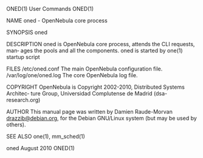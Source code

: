 ONED(1)                       User Commands                      ONED(1)

NAME
       oned - OpenNebula core process

SYNOPSIS
       oned

DESCRIPTION
       oned  is  OpenNebula core process, attends the CLI requests, man‐
       ages the pools and all the components.  oned is started by one(1)
       startup script

FILES
       /etc/oned.conf
              The main OpenNebula configuration file.
       /var/log/one/oned.log
              The core OpenNebula log file.

COPYRIGHT
       OpenNebula  is Copyright 2002-2010, Distributed Systems Architec‐
       ture Group, Universidad Complutense de Madrid (dsa-research.org)

AUTHOR
       This   manual   page   was   written   by   Damien   Raude-Morvan
       <drazzib@debian.org>, for the Debian GNU/Linux system (but may be
       used by others).

SEE ALSO
       one(1), mm_sched(1)

oned                           August 2010                       ONED(1)
